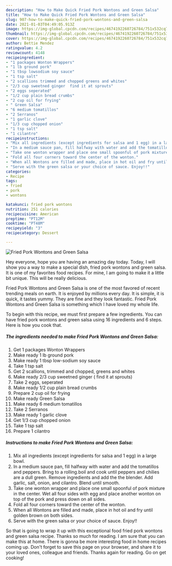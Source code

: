 ```yaml
---
description: "How to Make Quick Fried Pork Wontons and Green Salsa"
title: "How to Make Quick Fried Pork Wontons and Green Salsa"
slug: 907-how-to-make-quick-fried-pork-wontons-and-green-salsa
date: 2021-01-03T04:49:05.913Z
image: https://img-global.cpcdn.com/recipes/4674192260726784/751x532cq70/fried-pork-wontons-and-green-salsa-recipe-main-photo.jpg
thumbnail: https://img-global.cpcdn.com/recipes/4674192260726784/751x532cq70/fried-pork-wontons-and-green-salsa-recipe-main-photo.jpg
cover: https://img-global.cpcdn.com/recipes/4674192260726784/751x532cq70/fried-pork-wontons-and-green-salsa-recipe-main-photo.jpg
author: Bettie Mendez
ratingvalue: 4.2
reviewcount: 4148
recipeingredient:
- "1 packages Wonton Wrappers"
- "1 lb ground pork"
- "1 tbsp lowsodium soy sauce"
- "1 tsp salt"
- "2 scallions trimmed and chopped greens and whites"
- "2/3 cup sweetned ginger  find it at sprouts"
- "2 eggs seperated"
- "1/2 cup plain bread crumbs"
- "2 cup oil for frying"
- " Green Salsa"
- "6 medium tomatillos"
- "2 Serranos"
- "1 garlic clove"
- "1/3 cup chopped onion"
- "1 tsp salt"
- "1 cilantro"
recipeinstructions:
- "Mix all ingredients (except ingredients for salsa and 1 egg) in a large bowl."
- "In a medium sauce pan, fill halfway with water and add the tomatillos and peppers. Bring to a rolling.boil and cook until peppers and chilies are a dull green. Remove ingredients and add the the blender. Add garlic, salt, onion, and cilantro. Blend until smooth."
- "Take one wonton wrapper and place one small spoonful of pork mixture in the center. Wet all four sides with egg and place another wonton on top of the pork and press down on all sides."
- "Fold all four corners toward the center of the wonton."
- "When all Wontons are filled and made, place in hot oil and fry until golden brown on both sides."
- "Serve with the green salsa or your choice of sauce. Enjoy!!"
categories:
- Recipe
tags:
- fried
- pork
- wontons

katakunci: fried pork wontons 
nutrition: 251 calories
recipecuisine: American
preptime: "PT12M"
cooktime: "PT48M"
recipeyield: "3"
recipecategory: Dessert

---
```



![Fried Pork Wontons and Green Salsa](https://img-global.cpcdn.com/recipes/4674192260726784/751x532cq70/fried-pork-wontons-and-green-salsa-recipe-main-photo.jpg)

Hey everyone, hope you are having an amazing day today. Today, I will show you a way to make a special dish, fried pork wontons and green salsa. It is one of my favorites food recipes. For mine, I am going to make it a little bit unique. This will be really delicious.



Fried Pork Wontons and Green Salsa is one of the most favored of recent trending meals on earth. It is enjoyed by millions every day. It is simple, it is quick, it tastes yummy. They are fine and they look fantastic. Fried Pork Wontons and Green Salsa is something which I have loved my whole life.


To begin with this recipe, we must first prepare a few ingredients. You can have fried pork wontons and green salsa using 16 ingredients and 6 steps. Here is how you cook that.

<!--inarticleads1-->

##### The ingredients needed to make Fried Pork Wontons and Green Salsa:

1. Get 1 packages Wonton Wrappers
1. Make ready 1 lb ground pork
1. Make ready 1 tbsp low-sodium soy sauce
1. Take 1 tsp salt
1. Get 2 scallions, trimmed and chopped, greens and whites
1. Make ready 2/3 cup sweetned ginger ( find it at sprouts)
1. Take 2 eggs, seperated
1. Make ready 1/2 cup plain bread crumbs
1. Prepare 2 cup oil for frying
1. Make ready  Green Salsa
1. Make ready 6 medium tomatillos
1. Take 2 Serranos
1. Make ready 1 garlic clove
1. Get 1/3 cup chopped onion
1. Take 1 tsp salt
1. Prepare 1 cilantro




<!--inarticleads2-->

##### Instructions to make Fried Pork Wontons and Green Salsa:

1. Mix all ingredients (except ingredients for salsa and 1 egg) in a large bowl.
1. In a medium sauce pan, fill halfway with water and add the tomatillos and peppers. Bring to a rolling.boil and cook until peppers and chilies are a dull green. Remove ingredients and add the the blender. Add garlic, salt, onion, and cilantro. Blend until smooth.
1. Take one wonton wrapper and place one small spoonful of pork mixture in the center. Wet all four sides with egg and place another wonton on top of the pork and press down on all sides.
1. Fold all four corners toward the center of the wonton.
1. When all Wontons are filled and made, place in hot oil and fry until golden brown on both sides.
1. Serve with the green salsa or your choice of sauce. Enjoy!!




So that is going to wrap it up with this exceptional food fried pork wontons and green salsa recipe. Thanks so much for reading. I am sure that you can make this at home. There is gonna be more interesting food in home recipes coming up. Don't forget to save this page on your browser, and share it to your loved ones, colleague and friends. Thanks again for reading. Go on get cooking!
